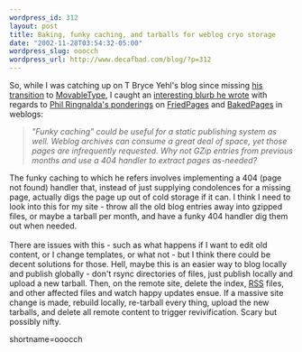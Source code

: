 ```yaml
--- 
wordpress_id: 312
layout: post
title: Baking, funky caching, and tarballs for weblog cryo storage
date: "2002-11-28T03:54:32-05:00"
wordpress_slug: ooocch
wordpress_url: http://www.decafbad.com/blog/?p=312
---
```

So, while I was catching up on T Bryce Yehl's blog since missing <a href="http://www.ntwizards.net/blog/2002/11/04/so_long_radio.html">his transition</a> to <a href="http://www.decafbad.com/twiki/bin/view/Main/MovableType">MovableType</a>, I caught an <a href="http://www.ntwizards.net/blog/2002/11/18/dynamic_vs_static.html">interesting blurb he wrote</a> with regards to <a href="http://philringnalda.com/archives/002388.php">Phil Ringnalda's ponderings</a> on <a href="http://www.decafbad.com/twiki/bin/view/Main/FriedPages">FriedPages</a> and <a href="http://www.decafbad.com/twiki/bin/view/Main/BakedPages">BakedPages</a> in weblogs:<blockquote><i>"Funky caching" could be useful for a static publishing system as well. Weblog archives can consume a great deal of space, yet those pages are infrequently requested. Why not GZip entries from previous months and use a 404 handler to extract pages as-needed?</i></blockquote>The funky caching to which he refers involves implementing a 404 (page not found) handler that, instead of just supplying condolences for a missing page, actually digs the page up out of cold storage if it can.  I think I need to look into this for my site - throw all the old blog entries away into gzipped files, or maybe a tarball per month, and have a funky 404 handler dig them out when needed.
<br /><br />
There are issues with this - such as what happens if I want to edit old content, or I change templates, or what not - but I think there could be decent solutions for those.  Hell, maybe this is an easier way to blog locally and publish globally - don't rsync directories of files, just publish locally and upload a new tarball.  Then, on the remote site, delete the index, <a href="http://www.decafbad.com/twiki/bin/view/Main/RSS">RSS</a> files, and other affected files and watch happy updates ensue.  If a massive site change is made, rebuild locally, re-tarball every thing, upload the new tarballs, and delete all remote content to trigger revivification.  Scary but possibly nifty.
<!--more-->
shortname=ooocch
